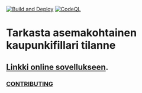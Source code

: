 [![Build and Deploy](https://github.com/JoniRinta-Kahila/kaupunkifillari/actions/workflows/BuildAndDeploy.yml/badge.svg)](https://github.com/JoniRinta-Kahila/kaupunkifillari/actions/workflows/BuildAndDeploy.yml)
[![CodeQL](https://github.com/JoniRinta-Kahila/kaupunkifillari/actions/workflows/codeql-analysis.yml/badge.svg)](https://github.com/JoniRinta-Kahila/kaupunkifillari/actions/workflows/codeql-analysis.yml)

# Tarkasta asemakohtainen kaupunkifillari tilanne

## [Linkki online sovellukseen](kaupunkifillarit-aed04.web.app).

### [CONTRIBUTING](https://github.com/JoniRinta-Kahila/kaupunkifillari/blob/master/CONTRIBUTING.md)

